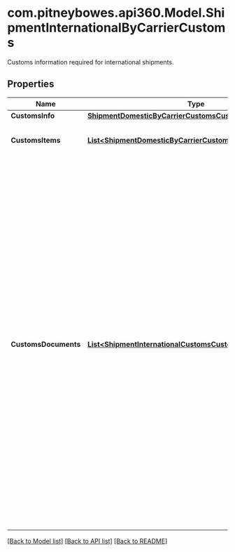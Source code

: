 # com.pitneybowes.api360.Model.ShipmentInternationalByCarrierCustoms
Customs information required for international shipments.

## Properties

Name | Type | Description | Notes
------------ | ------------- | ------------- | -------------
**CustomsInfo** | [**ShipmentDomesticByCarrierCustomsCustomsInfo**](ShipmentDomesticByCarrierCustomsCustomsInfo.md) |  | 
**CustomsItems** | [**List&lt;ShipmentDomesticByCarrierCustomsCustomsItemsInner&gt;**](ShipmentDomesticByCarrierCustomsCustomsItemsInner.md) | Items included in the customs declaration. | 
**CustomsDocuments** | [**List&lt;ShipmentInternationalCustomsCustomsDocumentsInner&gt;**](ShipmentInternationalCustomsCustomsDocumentsInner.md) | Use this field to attach Electronic Trade Documents (ETDs) to your DHL international shipment.  Each item should represent a document uploaded previously using the [Upload ETD API](/openapi/shipping/operation/uploadETD/). - For DHL, if you pass this field, ensure the selected service type is PAPERLESS. - The &#x60;s3FileId&#x60; value must be taken from the [Upload ETD API response](/openapi/shipping/operation/uploadETD/). &gt; Electronic trade document must upload before shipment label creation.  | [optional] 

[[Back to Model list]](../../README.md#documentation-for-models) [[Back to API list]](../../README.md#documentation-for-api-endpoints) [[Back to README]](../../README.md)

